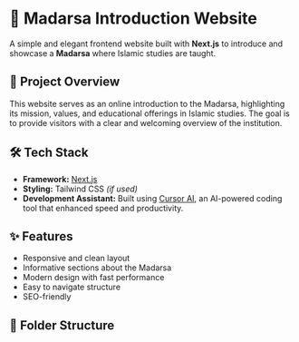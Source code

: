 # 🕌 Madarsa Introduction Website

A simple and elegant frontend website built with **Next.js** to introduce and showcase a **Madarsa** where Islamic studies are taught.

## 📌 Project Overview

This website serves as an online introduction to the Madarsa, highlighting its mission, values, and educational offerings in Islamic studies. The goal is to provide visitors with a clear and welcoming overview of the institution.

## 🛠️ Tech Stack

- **Framework:** [Next.js](https://nextjs.org/)
- **Styling:** Tailwind CSS *(if used)*
- **Development Assistant:** Built using [Cursor AI](https://cursor.so), an AI-powered coding tool that enhanced speed and productivity.

## ✨ Features

- Responsive and clean layout
- Informative sections about the Madarsa
- Modern design with fast performance
- Easy to navigate structure
- SEO-friendly

## 📂 Folder Structure
